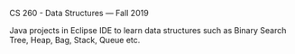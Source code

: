 CS 260 - Data Structures — Fall 2019

Java projects in Eclipse IDE to learn data structures such as Binary Search Tree, Heap, Bag, Stack, Queue etc.